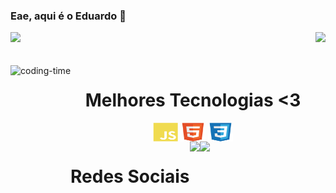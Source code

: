 ### Eae, aqui é o Eduardo 👋

<div>
  <img  height="180em" src="https://github-readme-stats.vercel.app/api?username=EduardoAquila&show_icons=true&theme=darcula&include_all_commits=true&count_private=true"/>
  <img align="right" height="180em" src="https://github-readme-stats.vercel.app/api/top-langs/?username=EduardoAquila&layout=compact&langs_count=16&theme=darcula"/>
</div>
<br>

<div  align="center"> 
  <div style="display: inline_block"><br>
    <img align="left" height="250" alt="coding-time" src="https://static.vecteezy.com/system/resources/previews/008/505/367/original/work-from-home-desk-setup-3d-illustration-png.png">
    <h1 align="center">Melhores Tecnologias <3</h1>
    <img align="center" height="30" width="40" alt="js-icon"  src="https://raw.githubusercontent.com/devicons/devicon/master/icons/javascript/javascript-plain.svg">
    <img align="center" height="30" width="40" alt="html-icon" src="https://raw.githubusercontent.com/devicons/devicon/master/icons/html5/html5-original.svg">
    <img align="center" height="30" width="40" alt="css-icon" src="https://raw.githubusercontent.com/devicons/devicon/master/icons/css3/css3-original.svg">

<div style="display: flex" align-items= "center" >
    <h1 align="center">Redes Sociais</h1>
    <a href = "mailto: eduardoeduvivo@gmail.com">
      <img width="30" src="https://www.pngall.com/wp-content/uploads/2/Email-PNG-HD-Image.png">
    </a>
    <a href = "https://www.linkedin.com/in/eduardo-áquila-garcia-dos-santos-13b796171/">
      <img width="25" src="https://cdn-icons-png.flaticon.com/512/174/174857.png">
    </a>
</div>
  
